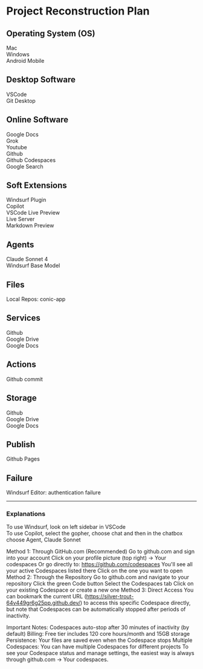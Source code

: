 # Project Reconstruction Plan

## Operating System (OS)
Mac  
Windows  
Android Mobile  

## Desktop Software
VSCode  
Git Desktop  

## Online Software
Google Docs  
Grok  
Youtube  
Github  
Github Codespaces  
Google Search  

## Soft Extensions
Windsurf Plugin  
Copilot  
VSCode Live Preview  
Live Server  
Markdown Preview  

## Agents
Claude Sonnet 4  
Windsurf Base Model  

## Files
Local Repos: conic-app  

## Services
Github  
Google Drive  
Google Docs  

## Actions
Github commit  

## Storage
Github  
Google Drive  
Google Docs  

## Publish
Github Pages  

## Failure
Windsurf Editor: authentication failure  

---

### Explanations
To use Windsurf, look on left sidebar in VSCode  
To use Copilot, select the gopher, choose chat and then in the chatbox choose Agent, Claude Sonnet  

Method 1: Through GitHub.com (Recommended)
Go to github.com and sign into your account
Click on your profile picture (top right) → Your codespaces
Or go directly to: https://github.com/codespaces
You'll see all your active Codespaces listed there
Click on the one you want to open
Method 2: Through the Repository
Go to github.com and navigate to your repository
Click the green Code button
Select the Codespaces tab
Click on your existing Codespace or create a new one
Method 3: Direct Access
You can bookmark the current URL (https://silver-trout-64v449gr6g25pp.github.dev/) to access this specific Codespace directly, but note that Codespaces can be automatically stopped after periods of inactivity.

Important Notes:
Codespaces auto-stop after 30 minutes of inactivity (by default)
Billing: Free tier includes 120 core hours/month and 15GB storage
Persistence: Your files are saved even when the Codespace stops
Multiple Codespaces: You can have multiple Codespaces for different projects
To see your Codespace status and manage settings, the easiest way is always through github.com → Your codespaces.
